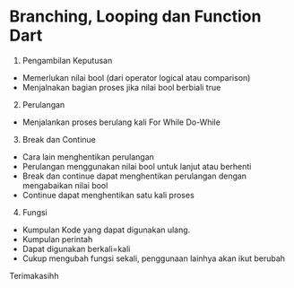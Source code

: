 # Branching, Looping dan Function Dart

1. Pengambilan Keputusan
- Memerlukan nilai bool (dari operator logical atau comparison)
- Menjalnakan bagian proses jika nilai bool berbiali true

2. Perulangan
- Menjalankan proses berulang kali
For
While
Do-While

3. Break dan Continue
- Cara lain menghentikan perulangan
- Perulangan menggunakan nilai bool untuk lanjut atau berhenti
- Break dan continue dapat menghentikan perulangan dengan mengabaikan nilai bool
- Continue dapat menghentikan satu kali proses


4. Fungsi
- Kumpulan Kode yang dapat digunakan ulang.
- Kumpulan perintah
- Dapat digunakan berkali=kali
- Cukup mengubah fungsi sekali, penggunaan lainhya akan ikut berubah

Terimakasihh